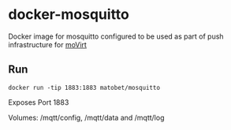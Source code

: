 docker-mosquitto
================

Docker image for mosquitto configured to be used as part of push infrastructure for [moVirt](https://github.com/matobet/moVirt)

## Run

	docker run -tip 1883:1883 matobet/mosquitto


Exposes Port 1883

Volumes: /mqtt/config, /mqtt/data and /mqtt/log


